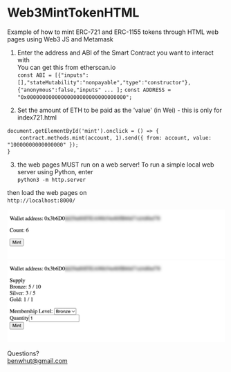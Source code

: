 # Web3MintTokenHTML
Example of how to mint ERC-721 and ERC-1155 tokens through HTML web pages using Web3 JS and Metamask

1. Enter the address and ABI of the Smart Contract you want to interact with  
You can get this from etherscan.io  
`const ABI = [{"inputs":[],"stateMutability":"nonpayable","type":"constructor"},{"anonymous":false,"inputs" ... ];`
`const ADDRESS = "0x00000000000000000000000000000000";`

2. Set the amount of ETH to be paid as the 'value' (in Wei) - this is only for index721.html  
```
document.getElementById('mint').onclick = () => {
    contract.methods.mint(account, 1).send({ from: account, value: "10000000000000000" });
}
 ```

3. the web pages MUST run on a web server! To run a simple local web server using Python, enter  
`python3 -m http.server`  

then load the web pages on  
`http://localhost:8000/`


![](screenshots/721.jpg?raw=true)
![](screenshots/1155.jpg?raw=true)


Questions?  
benwhut@gmail.com
